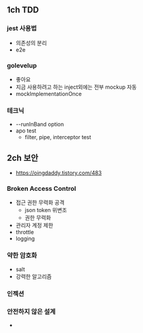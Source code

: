 ## 1ch TDD
### jest 사용법
- 의존성의 분리
- e2e
### golevelup
- 좋아요
- 지금 사용하려고 하는 inject외에는 전부 mockup 자동
- mockImplementationOnce
### 테크닉 
- --runInBand option
- apo test
  - filter, pipe, interceptor test

## 2ch 보안
- https://oingdaddy.tistory.com/483
### Broken Access Control
- 접근 권한 무력화 공격
  - json token 위변조
  - 권한 무력화
- 관리자 계정 제한
- throttle
- logging

### 약한 암호화
- salt 
- 강력한 알고리즘

### 인젝션

### 안전하지 않은 설계
- 